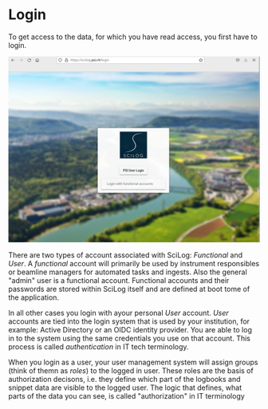 # Login

To get access to the data, for which you have read access, you first have to login. 

![Login to SciLog](img/login.png)

There are two types of account associated with SciLog: *Functional* and *User*. A *functional* account will primarily be used by instrument responsibles or beamline managers for automated tasks and ingests. Also the general "admin" user is  a functional account. Functional accounts and their passwords are stored within SciLog itself and are defined at boot tome of the application.

In all other cases you login with ayour personal *User* account. *User* accounts are tied into the login system that is used by your institution, for example: Active Directory or an OIDC identity provider. You are able to log in to the system using the same credentials you use on that account. This process is called *authentication* in IT tech terminology.

When you login as a user, your user management system will assign groups (think of themn as *roles*) to the logged in user. These roles are the basis of authorization decisons, i.e. they define which part of the logbooks and snippet data are visible to the logged user. The logic that defines, what parts of the data you can see, is called "authorization" in IT terminology



